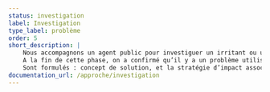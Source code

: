 ```yaml
---
status: investigation
label: Investigation
type_label: problème
order: 5
short_description: |
    Nous accompagnons un agent public pour investiguer un irritant ou un problème de politique publique.
    A la fin de cette phase, on a confirmé qu’il y a un problème utilisateur. On a compris le contexte dans lequel ce problème survient ; les solutions alternatives ; les contraintes d’usage.
    Sont formulés : concept de solution, et la stratégie d’impact associée : cible, taille de “marché”, potentiel d’impact.
documentation_url: /approche/investigation
---
```


